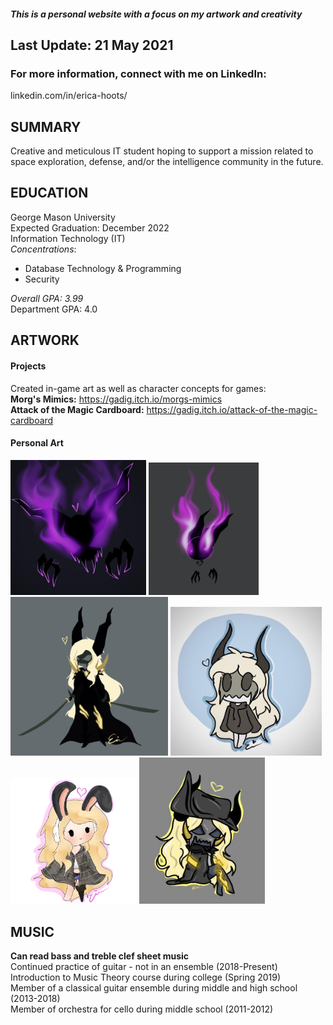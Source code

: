 ##### This is a personal website with a focus on my artwork and creativity
## Last Update: 21 May 2021
### For more information, connect with me on LinkedIn: 
linkedin.com/in/erica-hoots/

## SUMMARY
Creative and meticulous IT student hoping to support a mission related to space exploration, defense, and/or the intelligence community in the future.
## EDUCATION
George Mason University<br> Expected Graduation: December 2022<br> Information Technology (IT)<br>
*Concentrations*: 
+ Database Technology  & Programming
+ Security<br>

*Overall GPA: 3.99*<br> Department GPA: 4.0<br>

## ARTWORK
#### Projects
Created in-game art as well as character concepts for games:<br>
**Morg's Mimics:** https://gadig.itch.io/morgs-mimics<br>
**Attack of the Magic Cardboard:** https://gadig.itch.io/attack-of-the-magic-cardboard

#### Personal Art
<img src="images/drawing4.jpg" alt="Flame Art" style="width:43%"/>
<img src="images/drawing5.jpg" alt="Small Monster" style="width:35%"/>
<img src="images/drawing6.jpg" alt="Fullbody Character" style="width:50%"/>
<img src="images/drawing10.jpg" alt="Character Art2" style="width:48%"/>
<img src="images/drawing1.png" alt="Character Art" style="width:40%"/>
<img src="images/drawing3.jpg" alt="Character Sitting" style="width:40%"/>

## MUSIC
**Can read bass and treble clef sheet music**<br>
Continued practice of guitar - not in an ensemble (2018-Present)<br>
Introduction to Music Theory course during college (Spring 2019)<br>
Member of a classical guitar ensemble during middle and high school (2013-2018)<br>
Member of orchestra for cello during middle school (2011-2012)












